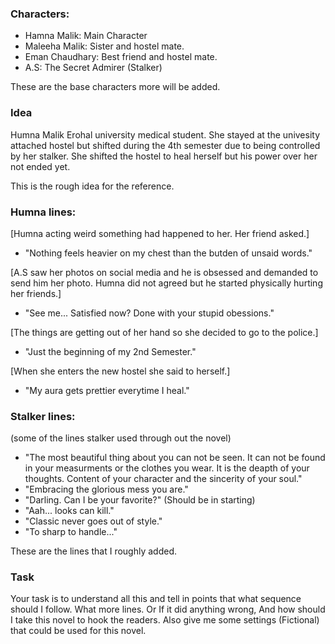 ### Characters:
- Hamna Malik: Main Character
- Maleeha Malik: Sister and hostel mate.
- Eman Chaudhary: Best friend and hostel mate.
- A.S: The Secret Admirer (Stalker)

These are the base characters more will be added.

### Idea
Humna Malik Erohal university medical student. She stayed at the univesity attached hostel but shifted during the 4th semester due to being controlled by her stalker. She shifted the hostel to heal herself but his power over her not ended yet.

This is the rough idea for the reference.

### Humna lines:

[Humna acting weird something had happened to her. Her friend asked.]
- "Nothing feels heavier on my chest than the butden of unsaid words."

[A.S saw her photos on social media and he is obsessed and demanded to send him her photo. Humna did not agreed but he started physically hurting her friends.]
- "See me... Satisfied now? Done with your stupid obessions."

[The things are getting out of her hand so she decided to go to the police.]
- "Just the beginning of my 2nd Semester."

[When she enters the new hostel she said to herself.]
- "My aura gets prettier everytime I heal."

### Stalker lines: 
(some of the lines stalker used through out the novel)
- "The most beautiful thing about you can not be seen. It can not be found in your measurments or the clothes you wear. It is the deapth of your thoughts. Content of your character and the sincerity of your soul."
- "Embracing the glorious mess you are."
- "Darling. Can I be your favorite?"
(Should be in starting)
- "Aah... looks can kill."
- "Classic never goes out of style."
- "To sharp to handle..."

These are the lines that I roughly added. 

### Task
Your task is to understand all this and tell in points that what sequence should I follow. What more lines. Or If it did anything wrong, And how should I take this novel to hook the readers. Also give me some settings (Fictional) that could be used for this novel.